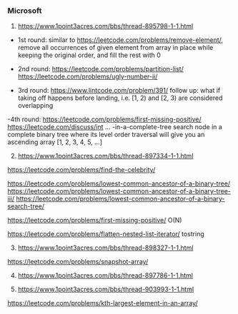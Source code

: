 ### Microsoft

1. https://www.1point3acres.com/bbs/thread-895798-1-1.html

- 1st round:
similar to https://leetcode.com/problems/remove-element/, remove all occurrences of given element from array in place while keeping the original order, and fill the rest with 0

- 2nd round:
https://leetcode.com/problems/partition-list/
https://leetcode.com/problems/ugly-number-ii/

- 3rd round:
https://www.lintcode.com/problem/391/
follow up: what if taking off happens before landing, i.e. [1, 2) and [2, 3) are considered overlapping

-4th round:
https://leetcode.com/problems/first-missing-positive/
https://leetcode.com/discuss/int ... -in-a-complete-tree search node in a complete binary tree where its level order traversal will give you an ascending array [1, 2, 3, 4, 5, ...]

2. https://www.1point3acres.com/bbs/thread-897334-1-1.html

https://leetcode.com/problems/find-the-celebrity/

https://leetcode.com/problems/lowest-common-ancestor-of-a-binary-tree/
https://leetcode.com/problems/lowest-common-ancestor-of-a-binary-tree-iii/
https://leetcode.com/problems/lowest-common-ancestor-of-a-binary-search-tree/

https://leetcode.com/problems/first-missing-positive/ O(N)

https://leetcode.com/problems/flatten-nested-list-iterator/ tostring

3. https://www.1point3acres.com/bbs/thread-898327-1-1.html

https://leetcode.com/problems/snapshot-array/

4. https://www.1point3acres.com/bbs/thread-897786-1-1.html

5. https://www.1point3acres.com/bbs/thread-903993-1-1.html

https://leetcode.com/problems/kth-largest-element-in-an-array/

 
